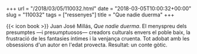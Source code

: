 +++
url = "/2018/03/05/110032.html"
date = "2018-03-05T10:00:32+00:00"
slug = "110032"
tags = ["ressenyes"]
title = "Que nadie duerma"
+++

{{< icon book >}} Juan José Millás, *Que nadie duerma*. El menyspreu dels presumptes —i presumptuosos— creadors culturals envers el poble baix, la frustració de les fantasies íntimes i la venjança cruenta. Tot adobat amb les obsessions d'un autor en l'edat provecta. Resultat: un conte gòtic.


